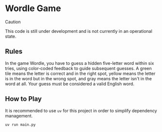 # Wordle Game

> [!CAUTION]
> This code is still under development and is not currently in an operational state.

## Rules

In the game Wordle, you have to guess a hidden five-letter word within six tries, using color-coded feedback to guide subsequent guesses. A green tile means the letter is correct and in the right spot, yellow means the letter is in the word but in the wrong spot, and gray means the letter isn't in the word at all. Your guess must be considered a valid English word.

## How to Play

It is recommended to use `uv` for this project in order to simplify dependency management.

```shell
uv run main.py
```
